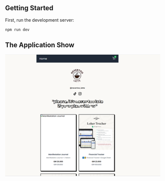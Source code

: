 ## Getting Started

First, run the development server:

```bash
npm run dev
```

## The Application Show

![alt text](image.png)
